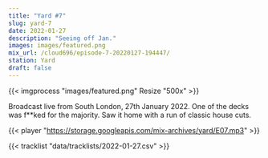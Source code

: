 ```yaml
---
title: "Yard #7"
slug: yard-7
date: 2022-01-27
description: "Seeing off Jan."
images: images/featured.png
mix_url: /cloud696/episode-7-20220127-194447/
station: Yard
draft: false
---
```


{{< imgprocess "images/featured.png" Resize "500x" >}}

Broadcast live from South London, 27th January 2022. One of the decks was f\*\*ked for the majority. Saw it home with a run of classic house cuts.

{{< player "https://storage.googleapis.com/mix-archives/yard/E07.mp3" >}}

{{< tracklist "data/tracklists/2022-01-27.csv" >}}

